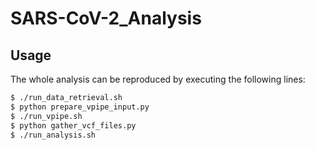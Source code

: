 # SARS-CoV-2_Analysis

## Usage

The whole analysis can be reproduced by executing the following lines:

```bash
$ ./run_data_retrieval.sh
$ python prepare_vpipe_input.py
$ ./run_vpipe.sh
$ python gather_vcf_files.py
$ ./run_analysis.sh
```
